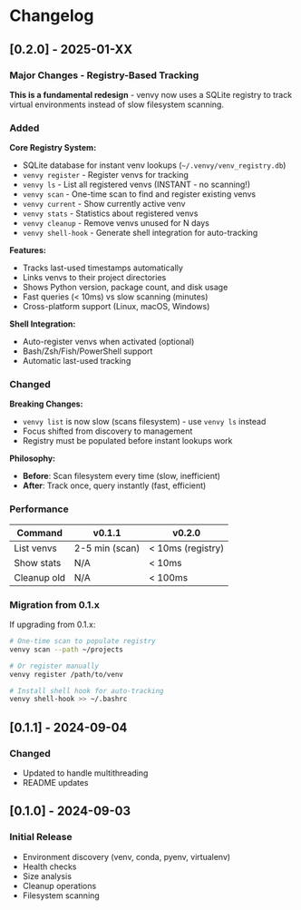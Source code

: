 # Changelog

## [0.2.0] - 2025-01-XX

### Major Changes - Registry-Based Tracking

**This is a fundamental redesign** - venvy now uses a SQLite registry to track virtual environments instead of slow filesystem scanning.

### Added

**Core Registry System:**
- SQLite database for instant venv lookups (`~/.venvy/venv_registry.db`)
- `venvy register` - Register venvs for tracking
- `venvy ls` - List all registered venvs (INSTANT - no scanning!)
- `venvy scan` - One-time scan to find and register existing venvs
- `venvy current` - Show currently active venv
- `venvy stats` - Statistics about registered venvs
- `venvy cleanup` - Remove venvs unused for N days
- `venvy shell-hook` - Generate shell integration for auto-tracking

**Features:**
- Tracks last-used timestamps automatically
- Links venvs to their project directories
- Shows Python version, package count, and disk usage
- Fast queries (< 10ms) vs slow scanning (minutes)
- Cross-platform support (Linux, macOS, Windows)

**Shell Integration:**
- Auto-register venvs when activated (optional)
- Bash/Zsh/Fish/PowerShell support
- Automatic last-used tracking

### Changed

**Breaking Changes:**
- `venvy list` is now slow (scans filesystem) - use `venvy ls` instead
- Focus shifted from discovery to management
- Registry must be populated before instant lookups work

**Philosophy:**
- **Before**: Scan filesystem every time (slow, inefficient)
- **After**: Track once, query instantly (fast, efficient)

### Performance

| Command | v0.1.1 | v0.2.0 |
|---------|--------|--------|
| List venvs | 2-5 min (scan) | < 10ms (registry) |
| Show stats | N/A | < 10ms |
| Cleanup old | N/A | < 100ms |

### Migration from 0.1.x

If upgrading from 0.1.x:

```bash
# One-time scan to populate registry
venvy scan --path ~/projects

# Or register manually
venvy register /path/to/venv

# Install shell hook for auto-tracking
venvy shell-hook >> ~/.bashrc
```

## [0.1.1] - 2024-09-04

### Changed
- Updated to handle multithreading
- README updates

## [0.1.0] - 2024-09-03

### Initial Release
- Environment discovery (venv, conda, pyenv, virtualenv)
- Health checks
- Size analysis
- Cleanup operations
- Filesystem scanning
